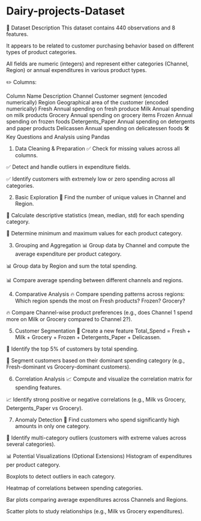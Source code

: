 # Dairy-projects-Dataset
📄 Dataset Description
This dataset contains 440 observations and 8 features.

It appears to be related to customer purchasing behavior based on different types of product categories.

All fields are numeric (integers) and represent either categories (Channel, Region) or annual expenditures in various product types.

✏️ Columns:

Column Name	Description
Channel	Customer segment (encoded numerically)
Region	Geographical area of the customer (encoded numerically)
Fresh	Annual spending on fresh produce
Milk	Annual spending on milk products
Grocery	Annual spending on grocery items
Frozen	Annual spending on frozen foods
Detergents_Paper	Annual spending on detergents and paper products
Delicassen	Annual spending on delicatessen foods
🛠️ Key Questions and Analysis using Pandas
1. Data Cleaning & Preparation
✅ Check for missing values across all columns.

✅ Detect and handle outliers in expenditure fields.

✅ Identify customers with extremely low or zero spending across all categories.

2. Basic Exploration
🔎 Find the number of unique values in Channel and Region.

🔎 Calculate descriptive statistics (mean, median, std) for each spending category.

🔎 Determine minimum and maximum values for each product category.

3. Grouping and Aggregation
📊 Group data by Channel and compute the average expenditure per product category.

📊 Group data by Region and sum the total spending.

📊 Compare average spending between different channels and regions.

4. Comparative Analysis
🔥 Compare spending patterns across regions: Which region spends the most on Fresh products? Frozen? Grocery?

🔥 Compare Channel-wise product preferences (e.g., does Channel 1 spend more on Milk or Grocery compared to Channel 2?).

5. Customer Segmentation
🧠 Create a new feature Total_Spend = Fresh + Milk + Grocery + Frozen + Detergents_Paper + Delicassen.

🧠 Identify the top 5% of customers by total spending.

🧠 Segment customers based on their dominant spending category (e.g., Fresh-dominant vs Grocery-dominant customers).

6. Correlation Analysis
📈 Compute and visualize the correlation matrix for spending features.

📈 Identify strong positive or negative correlations (e.g., Milk vs Grocery, Detergents_Paper vs Grocery).

7. Anomaly Detection
🚨 Find customers who spend significantly high amounts in only one category.

🚨 Identify multi-category outliers (customers with extreme values across several categories).

📊 Potential Visualizations (Optional Extensions)
Histogram of expenditures per product category.

Boxplots to detect outliers in each category.

Heatmap of correlations between spending categories.

Bar plots comparing average expenditures across Channels and Regions.

Scatter plots to study relationships (e.g., Milk vs Grocery expenditures).
